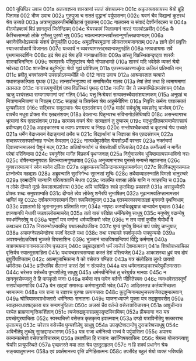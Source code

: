 001	युधिष्ठिर उवाच
001a	अतत्त्वज्ञस्य शास्त्राणां सततं संशयात्मनः
001c	अकृतव्यवसायस्य श्रेयो ब्रूहि पितामह
002	भीष्म उवाच
002a	गुरुपूजा च सततं वृद्धानां पर्युपासनम्
002c	श्रवणं चैव विद्यानां कूटस्थं श्रेय उच्यते
003a	अत्राप्युदाहरन्तीममितिहासं पुरातनम्
003c	गालवस्य च संवादं देवर्षेर्नारदस्य च
004a	वीतमोहक्लमं विप्रं ज्ञानतृप्तं जितेन्द्रियम्
004c	श्रेयस्कामं जितात्मानं नारदं गालवोऽब्रवीत्
005a	यैः कैश्चित्सम्मतो लोके गुणैस्तु पुरुषो नृषु
005c	भवत्यनपगान्सर्वांस्तान्गुणाँल्लक्षयाम्यहम्
006a	भवानेवंविधोऽस्माकं संशयं छेत्तुमर्हति
006c	अमूढश्चिरमूढानां लोकतत्त्वमजानताम्
007a	ज्ञाने ह्येवं प्रवृत्तिः स्यात्कार्याकार्ये विजानतः
007c	यत्कार्यं न व्यवस्यामस्तद्भवान्वक्तुमर्हति
008a	भगवन्नाश्रमाः सर्वे पृथगाचारदर्शिनः
008c	इदं श्रेय इदं श्रेय इति नानाप्रधाविताः
009a	तांस्तु विप्रस्थितान्दृष्ट्वा शास्त्रैः शास्त्राभिनन्दिनः
009c	स्वशास्त्रैः परितुष्टांश्च श्रेयो नोपलभामहे
010a	शास्त्रं यदि भवेदेकं व्यक्तं श्रेयो भवेत्तदा
010c	शास्त्रैश्च बहुभिर्भूयः श्रेयो गुह्यं प्रवेशितम्
011a	एतस्मात्कारणाच्छ्रेयः कलिलं प्रतिभाति माम्
011c	ब्रवीतु भगवांस्तन्मे उपसन्नोऽस्म्यधीहि भोः
012	नारद उवाच
012a	आश्रमास्तात चत्वारो यथासङ्कल्पिताः पृथक्
012c	तान्सर्वाननुपश्य त्वं समाश्रित्यैव गालव
013a	तेषां तेषां तथा हि त्वमाश्रमाणां ततस्ततः
013c	नानारूपगुणोद्देशं पश्य विप्रस्थितं पृथक्
013e	नयन्ति चैव ते सम्यगभिप्रेतमसंशयम्
014a	ऋजु पश्यंस्तथा सम्यगाश्रमाणां परां गतिम्
014c	यत्तु निःश्रेयसं सम्यक्तच्चैवासंशयात्मकम्
015a	अनुग्रहं च मित्राणाममित्राणां च निग्रहम्
015c	सङ्ग्रहं च त्रिवर्गस्य श्रेय आहुर्मनीषिणः
016a	निवृत्तिः कर्मणः पापात्सततं पुण्यशीलता
016c	सद्भिश्च समुदाचारः श्रेय एतदसंशयम्
017a	मार्दवं सर्वभूतेषु व्यवहारेषु चार्जवम्
017c	वाक्चैव मधुरा प्रोक्ता श्रेय एतदसंशयम्
018a	देवताभ्यः पितृभ्यश्च संविभागोऽतिथिष्वपि
018c	असन्त्यागश्च भृत्यानां श्रेय एतदसंशयम्
019a	सत्यस्य वचनं श्रेयः सत्यज्ञानं तु दुष्करम्
019c	यद्भूतहितमत्यन्तमेतत्सत्यं ब्रवीम्यहम्
020a	अहङ्कारस्य च त्यागः प्रणयस्य च निग्रहः
020c	सन्तोषश्चैकचर्या च कूटस्थं श्रेय उच्यते
021a	धर्मेण वेदाध्ययनं वेदाङ्गानां तथैव च
021c	विद्यार्थानां च जिज्ञासा श्रेय एतदसंशयम्
022a	शब्दरूपरसस्पर्शान्सह गन्धेन केवलान्
022c	नात्यर्थमुपसेवेत श्रेयसोऽर्थी परन्तप
023a	नक्तंचर्या दिवास्वप्नमालस्यं पैशुनं मदम्
023c	अतियोगमयोगं च श्रेयसोऽर्थी परित्यजेत्
024a	कर्मोत्कर्षं न मार्गेत परेषां परिनिन्दया
024c	स्वगुणैरेव मार्गेत विप्रकर्षं पृथग्जनात्
025a	निर्गुणास्त्वेव भूयिष्ठमात्मसम्भाविनो नराः
025c	दोषैरन्यान्गुणवतः क्षिपन्त्यात्मगुणक्षयात्
026a	अनुच्यमानाश्च पुनस्ते मन्यन्ते महाजनात्
026c	गुणवत्तरमात्मानं स्वेन मानेन दर्पिताः
027a	अब्रुवन्कस्यचिन्निन्दामात्मपूजामवर्णयन्
027c	विपश्चिद्गुणसम्पन्नः प्राप्नोत्येव महद्यशः
028a	अब्रुवन्वाति सुरभिर्गन्धः सुमनसां शुचिः
028c	तथैवाव्याहरन्भाति विमलो भानुरम्बरे
029a	एवमादीनि चान्यानि परित्यक्तानि मेधया
029c	ज्वलन्ति यशसा लोके यानि न व्याहरन्ति च
030a	न लोके दीप्यते मूर्खः केवलात्मप्रशंसया
030c	अपि चापिहितः श्वभ्रे कृतविद्यः प्रकाशते
031a	असन्नुच्चैरपि प्रोक्तः शब्दः समुपशाम्यति
031c	दीप्यते त्वेव लोकेषु शनैरपि सुभाषितम्
032a	मूढानामवलिप्तानामसारं भाषितं बहु
032c	दर्शयत्यन्तरात्मानं दिवा रूपमिवांशुमान्
033a	एतस्मात्कारणात्प्रज्ञां मृगयन्ते पृथग्विधाम्
033c	प्रज्ञालाभो हि भूतानामुत्तमः प्रतिभाति माम्
034a	नापृष्टः कस्यचिद्ब्रूयान्न चान्यायेन पृच्छतः
034c	ज्ञानवानपि मेधावी जडवल्लोकमाचरेत्
035a	ततो वासं परीक्षेत धर्मनित्येषु साधुषु
035c	मनुष्येषु वदान्येषु स्वधर्मनिरतेषु च
036a	चतुर्णां यत्र वर्णानां धर्मव्यतिकरो भवेत्
036c	न तत्र वासं कुर्वीत श्रेयोर्थी वै कथञ्चन
037a	निरारम्भोऽप्ययमिह यथालब्धोपजीवनः
037c	पुण्यं पुण्येषु विमलं पापं पापेषु चाप्नुयात्
038a	अपामग्नेस्तथेन्दोश्च स्पर्शं वेदयते यथा
038c	तथा पश्यामहे स्पर्शमुभयोः पापपुण्ययोः
039a	अपश्यन्तोऽन्नविषयं भुञ्जते विघसाशिनः
039c	भुञ्जानं चान्नविषयान्विषयं विद्धि कर्मणाम्
040a	यत्रागमयमानानामसत्कारेण पृच्छताम्
040c	प्रब्रूयाद्ब्रह्मणो धर्मं त्यजेत्तं देशमात्मवान्
041a	शिष्योपाध्यायिका वृत्तिर्यत्र स्यात्सुसमाहिता
041c	यथावच्छास्त्रसम्पन्ना कस्तं देशं परित्यजेत्
042a	आकाशस्था ध्रुवं यत्र दोषं ब्रूयुर्विपश्चिताम्
042c	आत्मपूजाभिकामा वै को वसेत्तत्र पण्डितः
043a	यत्र संलोडिता लुब्धैः प्रायशो धर्मसेतवः
043c	प्रदीप्तमिव शैलान्तं कस्तं देशं न संत्यजेत्
044a	यत्र धर्ममनाशङ्काश्चरेयुर्वीतमत्सराः
044c	चरेत्तत्र वसेच्चैव पुण्यशीलेषु साधुषु
045a	धर्ममर्थनिमित्तं तु चरेयुर्यत्र मानवाः
045c	न ताननुवसेज्जातु ते हि पापकृतो जनाः
046a	कर्मणा यत्र पापेन वर्तन्ते जीवितेस्पवः
046c	व्यवधावेत्ततस्तूर्णं ससर्पाच्छरणादिव
047a	येन खट्वां समारूढः कर्मणानुशयी भवेत्
047c	आदितस्तन्न कर्तव्यमिच्छता भवमात्मनः
048a	यत्र राजा च राज्ञश्च पुरुषाः प्रत्यनन्तराः
048c	कुटुम्बिनामग्रभुजस्त्यजेत्तद्राष्ट्रमात्मवान्
049a	श्रोत्रियास्त्वग्रभोक्तारो धर्मनित्याः सनातनाः
049c	याजनाध्यापने युक्ता यत्र तद्राष्ट्रमावसेत्
050a	स्वाहास्वधावषट्कारा यत्र सम्यगनुष्ठिताः
050c	अजस्रं चैव वर्तन्ते वसेत्तत्राविचारयन्
051a	अशुचीन्यत्र पश्येत ब्राह्मणान्वृत्तिकर्शितान्
051c	त्यजेत्तद्राष्ट्रमासन्नमुपसृष्टमिवामिषम्
052a	प्रीयमाणा नरा यत्र प्रयच्छेयुरयाचिताः
052c	स्वस्थचित्तो वसेत्तत्र कृतकृत्य इवात्मवान्
053a	दण्डो यत्राविनीतेषु सत्कारश्च कृतात्मसु
053c	चरेत्तत्र वसेच्चैव पुण्यशीलेषु साधुषु
054a	उपसृष्टेष्वदान्तेषु दुराचारेष्वसाधुषु
054c	अविनीतेषु लुब्धेषु सुमहद्दण्डधारणम्
055a	यत्र राजा धर्मनित्यो राज्यं वै पर्युपासिता
055c	अपास्य कामान्कामेशो वसेत्तत्राविचारयन्
056a	तथाशीला हि राजानः सर्वान्विषयवासिनः
056c	श्रेयसा योजयन्त्याशु श्रेयसि प्रत्युपस्थिते
057a	पृच्छतस्ते मया तात श्रेय एतदुदाहृतम्
057c	न हि शक्यं प्रधानेन श्रेयः सङ्ख्यातुमात्मनः
058a	एवं प्रवर्तमानस्य वृत्तिं प्रणिहितात्मनः
058c	तपसैवेह बहुलं श्रेयो व्यक्तं भविष्यति

